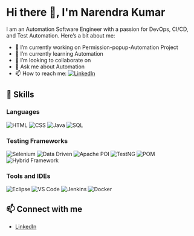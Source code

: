 # Hi there 👋, I'm Narendra Kumar

I am an Automation Software Engineer with a passion for DevOps, CI/CD, and Test Automation. Here’s a bit about me:

- 🔭 I’m currently working on Permission-popup-Automation Project
- 🌱 I’m currently learning Automation
- 👯 I’m looking to collaborate on 
- 💬 Ask me about Automation
- 📫 How to reach me:  [![LinkedIn](https://img.shields.io/badge/LinkedIn-0077B5?style=for-the-badge&logo=linkedin&logoColor=white)](https://www.linkedin.com/in/narendrakumar2001/)

## 🚀 Skills

### Languages
![HTML](https://img.shields.io/badge/HTML-239120?style=for-the-badge&logo=html5&logoColor=white)
![CSS](https://img.shields.io/badge/CSS-1572B6?style=for-the-badge&logo=css3&logoColor=white)
![Java](https://img.shields.io/badge/Java-ED8B00?style=for-the-badge&logo=java&logoColor=white)
![SQL](https://img.shields.io/badge/SQL-4479A1?style=for-the-badge&logo=postgresql&logoColor=white)


### Testing Frameworks
![Selenium](https://img.shields.io/badge/Selenium-43B02A?style=for-the-badge&logo=selenium&logoColor=white)
![Data Driven](https://img.shields.io/badge/Data%20Driven%20Frameworks-FFA500?style=for-the-badge&logo=data&logoColor=white)
![Apache POI](https://img.shields.io/badge/Apache%20POI-0096FF?style=for-the-badge&logo=apache&logoColor=white)
![TestNG](https://img.shields.io/badge/TestNG-FF6F00?style=for-the-badge&logo=testng&logoColor=white)
![POM](https://img.shields.io/badge/POM-000000?style=for-the-badge&logo=apache-maven&logoColor=white)
![Hybrid Framework](https://img.shields.io/badge/Hybrid%20Framework-8A2BE2?style=for-the-badge&logo=framework&logoColor=white)

### Tools and IDEs
![Eclipse](https://img.shields.io/badge/Eclipse-2C2255?style=for-the-badge&logo=eclipse&logoColor=white)
![VS Code](https://img.shields.io/badge/VS%20Code-007ACC?style=for-the-badge&logo=visual-studio-code&logoColor=white)
![Jenkins](https://img.shields.io/badge/Jenkins-D24939?style=for-the-badge&logo=jenkins&logoColor=white)
![Docker](https://img.shields.io/badge/Docker-2496ED?style=for-the-badge&logo=docker&logoColor=white)

## 📫 Connect with me

- [LinkedIn](https://www.linkedin.com/in/narendrakumar2001/)
  
